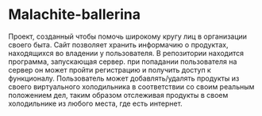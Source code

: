 # Malachite-ballerina
Проект, созданный чтобы помочь широкому кругу лиц в организации своего быта. Сайт позволяет хранить информачию о продуктах, находящихся во владении у пользователя. 
В репозитории находится программа, запускающая сервер. при попадании пользователя на сервер он может пройти регистрацию и получить доступ к функционалу. 
Пользователь может добавлять/удалять продукты из своего виртуального холодильника в соответствии со своим реальным положением дел, таким образом отслеживая продукты в своем холодильнике из любого места, где есть интернет.

